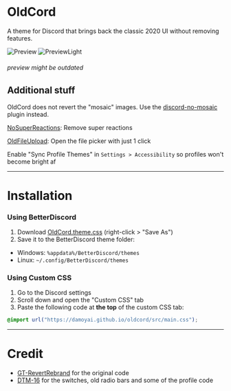 # OldCord

A theme for Discord that brings back the classic 2020 UI without removing features.

![Preview](https://raw.githubusercontent.com/damoyai/oldcord/master/.github/preview.png)
![PreviewLight](https://raw.githubusercontent.com/damoyai/oldcord/master/.github/previewLight.png)


###### preview might be outdated

## Additional stuff

OldCord does not revert the "mosaic" images. Use the [discord-no-mosaic](https://github.com/Tanza3D/discord-no-mosaic) plugin instead.

[NoSuperReactions](https://github.com/xenrelle/Xens-BD-Dump/tree/main/plugins/NoSuperReactions): Remove super reactions

[OldFileUpload](https://github.com/xenrelle/Xens-BD-Dump/tree/main/plugins/OldFileUpload): Open the file picker with just 1 click

Enable "Sync Profile Themes" in `Settings > Accessibility` so profiles won't become bright af

---

# Installation

### Using BetterDiscord

1. Download [OldCord.theme.css](https://raw.githubusercontent.com/damoyai/oldcord/main/OldCord.theme.css) (right-click > "Save As")
2. Save it to the BetterDiscord theme folder:
- Windows: `%appdata%/BetterDiscord/themes` 
-  Linux: `~/.config/BetterDiscord/themes`

### Using Custom CSS

1. Go to the Discord settings
2. Scroll down and open the "Custom CSS" tab
3. Paste the following code at **the top** of the custom CSS tab:

```css
@import url("https://damoyai.github.io/oldcord/src/main.css");
```

---

# Credit

-   [GT-RevertRebrand](https://github.com/Goose-Nest/GT-RevertRebrand) for the original code
-   [DTM-16](https://github.com/XYZenix/DTM-16) for the switches, old radio bars and some of the profile code

